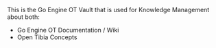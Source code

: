 This is the Go Engine OT Vault that is used for Knowledge Management about both:
- Go Engine OT Documentation / Wiki
- Open Tibia Concepts
